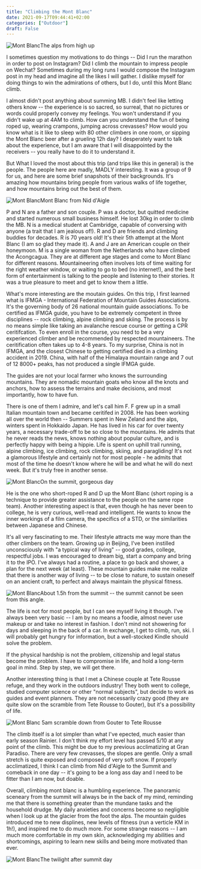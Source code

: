 ```yaml
---
title: "Climbing the Mont Blanc"
date: 2021-09-17T09:44:41+02:00
categories: ["Outdoor"]
draft: False
---
```

![Mont Blanc](/post/MontBlanc/IMG_0864.jpg)The alps from high up

I sometimes question my motivations to do things -- Did I run the marathon in order to post on Instagram? Did I climb the mountain to impress people on Wechat? Sometimes during my long runs I would compose the Instagram post in my head and imagine all the likes I will gather. I dislike myself for doing things to win the admirations of others, but I do, until this Mont Blanc climb. 

I almost didn't post anything about summing MB. I didn't feel like letting others know -- the experience is so sacred, so surreal, that no pictures or words could properly convey my feelings. You won't understand if you didn't wake up at 4AM to climb. How can you understand the fun of being roped up, wearing crampons, jumping across crevasses? How would you know what is it like to sleep with 80 other climbers in one room, or sipping the Mont Blanc beer after a grueling 12h day? I desperately want to talk about the experience, but I am aware that I will disappointed by the receivers -- you really have to do it to understand it.

But What I loved the most about this trip (and trips like this in general) is the people. The people here are madly, MADLY interesting. It was a group of 9 for us, and here are some brief snapshots of their backgrounds. It's amazing how mountains bring people from various walks of life together, and how mountains bring out the best of them. 

![Mont Blanc](/post/MontBlanc/IMG_0827.jpg)Mont Blanc from Nid d'Aigle

P and N are a father and son couple. P was a doctor, but quitted medicine and started numerous small business himself. He lost 30kg in order to climb the MB. N is a medical student at Cambridge, capable of conversing with anyone (a trait that I am jealous of!). R and D are friends and climbing buddies for decades. R is 70 years old! It's their 5th attempt at the Mont Blanc (I am so glad they made it). A and J are an American couple on their honeymoon. M is a single woman from the Netherlands who have climbed the Acongcagua. They are at different age stages and come to Mont Blanc for different reasons. Mountaineering often involves lots of time waiting for the right weather window, or waiting to go to bed (no internet!), and the best form of entertainment is talking to the people and listening to their stories. It was a true pleasure to meet and get to know them a little. 

What's more interesting are the moutain guides. On this trip, I first learned what is IFMGA - International Federation of Mountain Guides Associations. It's the governing body of 26 national mountain guide associations. To be certified as IFMGA guide, you have to be extremely competent in three disciplines -- rock climbing, alpine climbing and skiing. The process is by no means simple like taking an avalanche rescue course or getting a CPR ceritifcation. To even enroll in the course, you need to be a very experienced climber and be recommended by respected mountaineers. The ceritification often takes up to 4-8 years. To my surprise, China is not in IFMGA, and the closest Chinese to getting certified died in a climbing accident in 2019. China, with half of the Himalaya mountain range and 7 out of 12 8000+ peaks, has not produced a single IFMGA guide.  

The guides are not your local farmer who knows the surrounding mountains. They are nomadic mountain goats who know all the knots and anchors, how to assess the terrains and make decisions, and most importantly, how to have fun. 

There is one of them I admire, and let's call him F. F grew up in a small Italian mountain town and became ceritifed in 2008. He has been working all over the world then -- Summers spent in New Zeland and the alps, winters spent in Hokkaido Japan. He has lived in his car for over twenty years, a necessary trade-off to be so close to the mountains. He admits that he never reads the news, knows nothing about popular culture, and is perfectly happy with being a hippie. Life is spent on uphill trail running, alpine climbing, ice climbing, rock climbing, skiing, and paragliding! It's not a glamorous lifestyle and certainly not for most people - he admits that most of the time he doesn't know where he will be and what he will do next week. But it's truly free in another sense. 

![Mont Blanc](/post/MontBlanc/IMG_0934.jpg)On the summit, gorgeous day

He is the one who short-roped R and D up the Mont Blanc (short roping is a technique to provide greater assistance to the people on the same rope team). Another interesting aspect is that, even though he has never been to college, he is very curious, well-read and intelligent. He wants to know the inner workings of a film camera, the specifics of a STD, or the similarities between Japanese and Chinese. 

It's all very fascinating to me. Their lifestyle attracts me way more than the other climbers on the team. Growing up in Beijing, I've been instilled unconsciously with "a typical way of living" -- good grades, college, respectful jobs. I was encouraged to dream big, start a company and bring it to the IPO. I've always had a routine, a place to go back and shower, a plan for the next week (at least). These mountain guides make me realize that there is another way of living -- to be close to nature, to sustain oneself on an ancient craft, to perfect and always maintain the physical fitness. 

![Mont Blanc](/post/MontBlanc/IMG_0899.jpg)About 1.5h from the summit -- the summit cannot be seen from this angle.

The life is not for most people, but I can see myself living it though. I've always been very basic -- I am by no means a foodie, almost never use makeup or and take no interest in fashion. I don't mind not showering for days and sleeping in the back of a car. In exchange, I get to climb, run, ski. I will probably get hungry for information, but a well-stocked Kindle should solve the problem. 

If the physical hardship is not the problem, citizenship and legal status become the problem. I have to compromise in life, and hold a long-term goal in mind. Step by step, we will get there. 

Another interesting thing is that I met a Chinese couple at Tete Rousse refuge, and they work in the outdoors industry! They both went to college, studied computer science or other "normal subjects", but decide to work as guides and event planners. They are not necessarily crazy good (they are quite slow on the scramble from Tete Rousse to Gouter), but it's a possibility of life. 

![Mont Blanc](/post/MontBlanc/IMG_1036.jpg) 5am scramble down from Gouter to Tete Rousse


The climb itself is a lot simpler than what I've epected, much easier than early season Rainier. I don't think my effort level has passed 5/10 at any point of the climb. This might be due to my previous acclimatizing at Gran Paradiso. There are very few crevasses, the slopes are gentle. Only a small stretch is quite exposed and composed of very soft snow. If properly acclimatized, I think I can climb from Nid d'Aigle to the Summit and comeback in one day -- it's going to be a long ass day and I need to be fitter than I am now, but doable. 

Overall, climbing mont blanc is a humbling experience. The panoramic sceneary from the summit will always be in the back of my mind, reminding me that there is something greater than the mundane tasks and the household drudge. My daily anxieties and concerns become so negligible when I look up at the glacier from the foot the alps. The mountain guides introduced me to new displines, new levels of fitness (run a verticle KM in 1h!), and inspired me to do much more. For some strange reasons -- I am much more comfortable in my own skin, acknowledging my abilities and shortcomings, aspiring to learn new skills and being more motivated than ever. 

![Mont Blanc](/post/MontBlanc/IMG_0989.jpg)The twilight after summit day 
